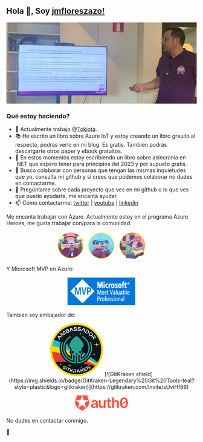 ## Hola 👋, Soy [jmfloreszazo!](https://www.linkedin.com/in/jmfloreszazo/)

<img align="center" alt="me" src="https://github.com/jmfloreszazo/jmfloreszazo/blob/main/.assets/banner.jpg"/>

### Qué estoy haciendo?

- 🔭 Actualmente trabajo @[Tokiota](https://twitter.com/tokiota_IT).
- 📚 He escrito un libro sobre Azure IoT y estoy creando un libro grauito al respecto, podras verlo en mi blog. Es gratis. Tambien podrás descargarte otros paper y ebook gratuitos.
- 📖 En estos momentos estoy escribiendo un libro sobre asincronía en .NET que espero tener para principios del 2023 y por supueto gratis.
- 👯 Busco colaborar con personas que tengan las mismas inquietudes que yo, consulta mi github y si crees que podemos colaborar no dudes en contactarme.
- 💬 Pregúntame sobre cada proyecto que ves en mi github o lo que ves que puedo ayudarte, me encanta ayudar.
- 📫 Cómo contactarme: [twitter](https://twitter.com/jmfloreszazo) | [youtube](https://www.youtube.com/channel/UCloqpGxXA6j_YnxVGPcg_Zg) | [linkedin](https://www.linkedin.com/in/jmfloreszazo/)

Me encanta trabajar con Azure. Actualmente estoy en el programa Azure Heroes, me gusta trabajar con/para la comunidad.

<p align="center">
<img align="center" width="240px" alt="me" src="https://github.com/jmfloreszazo/jmfloreszazo/blob/main/.assets/AzureHeroesBadgets.png"/>
</p>

Y Microsoft MVP en Azure:

<p align="center">
<img width="180px" alt="Azure MVP" src="https://github.com/jmfloreszazo/jmfloreszazo/blob/main/.assets/MVP_Badge_Horizontal_Preferred_Blue3005_RGB.png"/>
</p>

Tambien soy embajador de:

<p align="center">
<img width="140px" alt="GithKraken Ambassador" src="https://github.com/jmfloreszazo/jmfloreszazo/blob/main/.assets/gk.png"/>
[![GitKraken shield](https://img.shields.io/badge/GitKraken-Legendary%20Git%20Tools-teal?style=plastic&logo=gitkraken)](https://gitkraken.com/invite/sUviHf86)
</P>
<p align="center">
<img width="140px" alt="Auth0 Ambassador" src="https://github.com/jmfloreszazo/jmfloreszazo/blob/main/.assets/brand-evolution_logo_Auth0_horizontal_organge.png"/>
</p">

No dudes en contactar conmigo.

🖖